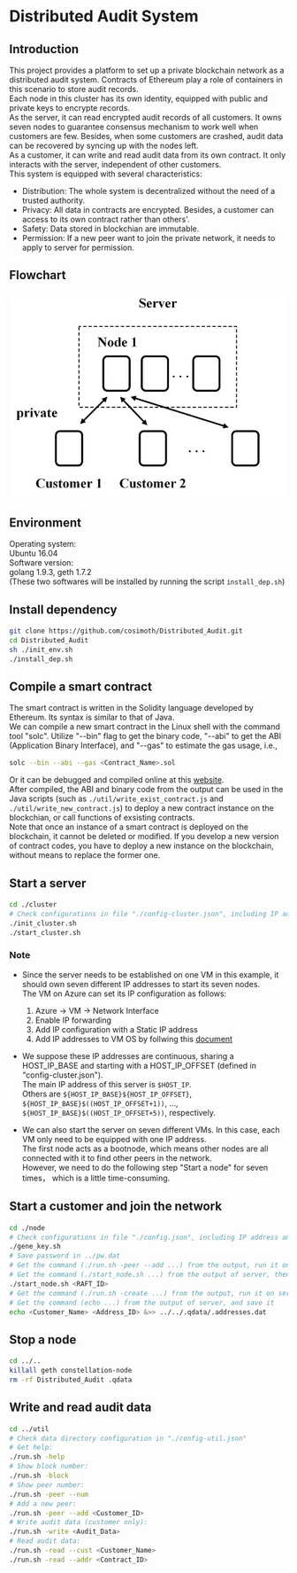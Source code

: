 # Distributed Audit System  

## Introduction
This project provides a platform to set up a private blockchain network as a distributed audit system. Contracts of Ethereum play a role of containers in this scenario to store audit records.   
Each node in this cluster has its own identity, equipped with public and private keys to encrypte records.  
As the server, it can read encrypted audit records of all customers. It owns seven nodes to guarantee consensus mechanism to work well when customers are few. Besides, when some customers are crashed, audit data can be recovered by syncing up with the nodes left.   
As a customer, it can write and read audit data from its own contract. It only interacts with the server, independent of other customers.  
This system is equipped with several characteristics:  
  - Distribution: The whole system is decentralized without the need of a trusted authority.
  - Privacy: All data in contracts are encrypted. Besides, a customer can access to its own contract rather than others'.
  - Safety: Data stored in blockchian are immutable. 
  - Permission: If a new peer want to join the private network, it needs to apply to server for permission.

## Flowchart  
![avatar](./chart.jpg)

## Environment  
Operating system:  
Ubuntu 16.04  
Software version:   
golang 1.9.3, geth 1.7.2    
(These two softwares will be installed by running the script `install_dep.sh`)  

## Install dependency  
```sh
git clone https://github.com/cosimoth/Distributed_Audit.git 
cd Distributed_Audit
sh ./init_env.sh
./install_dep.sh
```

## Compile a smart contract  
The smart contract is written in the Solidity language developed by Ethereum. Its syntax is similar to that of Java.  
We can compile a new smart contract in the Linux shell with the command tool "solc". Utilize "--bin" flag to get the binary code, "--abi" to get the ABI (Application Binary Interface), and "--gas" to estimate the gas usage, i.e.,  
```sh
solc --bin --abi --gas <Contract_Name>.sol
```
Or it can be debugged and compiled online at this [website](http://remix.ethereum.org/).  
After compiled, the ABI and binary code from the output can be used in the Java scripts (such as `./util/write_exist_contract.js` and `./util/write_new_contract.js`) to deploy a new contract instance on the blockchian, or call functions of exsisting contracts.  
Note that once an instance of a smart contract is deployed on the blockchain, it cannot be deleted or modified. If you develop a new version of contract codes, you have to deploy a new instance on the blockchain, without means to replace the former one.   

## Start a server  
```sh
cd ./cluster
# Check configurations in file "./config-cluster.json", including IP addresses and ports
./init_cluster.sh
./start_cluster.sh
```

### Note   
+ Since the server needs to be established on one VM in this example, it should own seven different IP addresses to start its seven nodes.   
The VM on Azure can set its IP configuration as follows:
  1. Azure -> VM -> Network Interface  
  2. Enable IP forwarding  
  3. Add IP configuration with a Static IP address  
  4. Add IP addresses to VM OS by follwing this [document](https://docs.microsoft.com/zh-cn/azure/virtual-network/virtual-network-multiple-ip-addresses-portal#os-config)   

+ We suppose these IP addresses are continuous, sharing a HOST_IP_BASE and starting with a HOST_IP_OFFSET (defined in "config-cluster.json").  
The main IP address of this server is `$HOST_IP`.  
Others are `${HOST_IP_BASE}${HOST_IP_OFFSET}`,   
`${HOST_IP_BASE}$((HOST_IP_OFFSET+1))`, ...,   
`${HOST_IP_BASE}$((HOST_IP_OFFSET+5))`, respectively.  

+ We can also start the server on seven different VMs. In this case, each VM only need to be equipped with one IP address.  
The first node acts as a bootnode, which means other nodes are all connected with it to find other peers in the network.  
However, we need to do the following step "Start a node" for seven times， which is a little time-consuming.  

## Start a customer and join the network
```sh
cd ./node
# Check configurations in file "./config.json", including IP address and ports
./gene_key.sh
# Save password in ../pw.dat
# Get the command (./run.sh -peer --add ...) from the output, run it on server
# Get the command (./start_node.sh ...) from the output of server, then start the node with it 
./start_node.sh <RAFT_ID>
# Get the command (./run.sh -create ...) from the output, run it on server
# Get the command (echo ...) from the output of server, and save it
echo <Customer_Name> <Address_ID> &>> ../../.qdata/.addresses.dat
```

## Stop a node  
```sh
cd ../..
killall geth constellation-node
rm -rf Distributed_Audit .qdata
```

## Write and read audit data
```sh
cd ../util
# Check data directory configuration in "./config-util.json"
# Get help:
./run.sh -help
# Show block number:
./run.sh -block
# Show peer number:
./run.sh -peer --num
# Add a new peer:
./run.sh -peer --add <Customer_ID>
# Write audit data (customer only):   
./run.sh -write <Audit_Data>
# Read audit data:  
./run.sh -read --cust <Customer_Name>
./run.sh -read --addr <Contract_ID>
```
